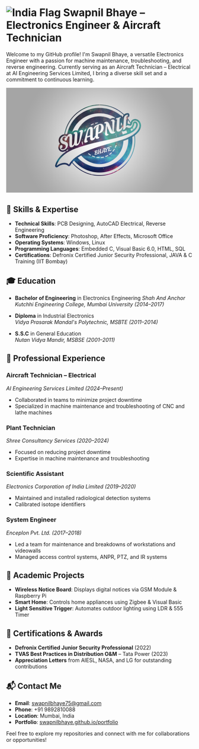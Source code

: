 # <img src="https://upload.wikimedia.org/wikipedia/en/4/41/Flag_of_India.svg" alt="India Flag" width="32" height="32" /> Swapnil Bhaye – Electronics Engineer & Aircraft Technician 

Welcome to my GitHub profile! I'm Swapnil Bhaye, a versatile Electronics Engineer with a passion for machine maintenance, troubleshooting, and reverse engineering. Currently serving as an Aircraft Technician – Electrical at AI Engineering Services Limited, I bring a diverse skill set and a commitment to continuous learning.

![Swapnil Bhaye](https://raw.githubusercontent.com/swapnilbhaye/portfolio/refs/heads/main/assets/Logo.jpg)

## 🔧 Skills & Expertise

- **Technical Skills**: PCB Designing, AutoCAD Electrical, Reverse Engineering
- **Software Proficiency**: Photoshop, After Effects, Microsoft Office
- **Operating Systems**: Windows, Linux
- **Programming Languages**: Embedded C, Visual Basic 6.0, HTML, SQL
- **Certifications**: Defronix Certified Junior Security Professional, JAVA & C Training (IIT Bombay)

## 🎓 Education

- **Bachelor of Engineering** in Electronics Engineering 
  *Shah And Anchor Kutchhi Engineering College, Mumbai University (2014–2017)*

- **Diploma** in Industrial Electronics  
  *Vidya Prasarak Mandal's Polytechnic, MSBTE (2011–2014)*

- **S.S.C** in General Education  
  *Nutan Vidya Mandir, MSBSE (2001–2011)*

## 💼 Professional Experience

### Aircraft Technician – Electrical  
*AI Engineering Services Limited (2024–Present)*  
- Collaborated in teams to minimize project downtime  
- Specialized in machine maintenance and troubleshooting of CNC and lathe machines

### Plant Technician  
*Shree Consultancy Services (2020–2024)*  
- Focused on reducing project downtime  
- Expertise in machine maintenance and troubleshooting

### Scientific Assistant  
*Electronics Corporation of India Limited (2019–2020)*  
- Maintained and installed radiological detection systems  
- Calibrated isotope identifiers

### System Engineer  
*Enceplon Pvt. Ltd. (2017–2018)*  
- Led a team for maintenance and breakdowns of workstations and videowalls  
- Managed access control systems, ANPR, PTZ, and IR systems

## 📂 Academic Projects

- **Wireless Notice Board**: Displays digital notices via GSM Module & Raspberry Pi  
- **Smart Home**: Controls home appliances using Zigbee & Visual Basic  
- **Light Sensitive Trigger**: Automates outdoor lighting using LDR & 555 Timer

## 🏅 Certifications & Awards

- **Defronix Certified Junior Security Professional** (2022)  
- **TVAS Best Practices in Distribution O&M** – Tata Power (2023)  
- **Appreciation Letters** from AIESL, NASA, and LG for outstanding contributions

## 📬 Contact Me

- **Email**: [swapnilbhaye75@gmail.com](mailto:swapnilbhaye75@gmail.com)  
- **Phone**: +91 9892810088  
- **Location**: Mumbai, India  
- **Portfolio**: [swapnilbhaye.github.io/portfolio](https://swapnilbhaye.github.io/portfolio/)

Feel free to explore my repositories and connect with me for collaborations or opportunities!
